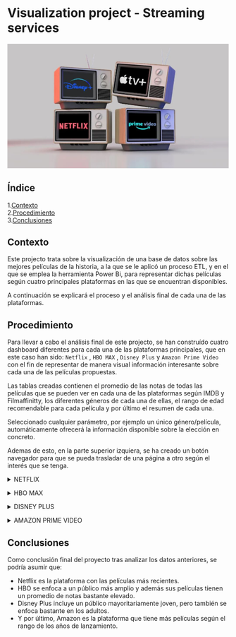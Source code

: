 # Visualization project - Streaming services
![](/images/plat.JPG)



## Índice
1.[Contexto](#contexto)\
2.[Procedimiento](#procedimiento)\
3.[Conclusiones](#conclusiones)
<a name="Contexto"/>

## Contexto
Este projecto trata sobre la visualización de una base de datos sobre las mejores películas de la historia, a la que se le aplicó un proceso ETL, y en el que se emplea  la herramienta Power Bi, para representar dichas películas según cuatro principales plataformas en las que se encuentran disponibles.

A continuación se explicará el proceso y el análisis final de cada una de las plataformas.

<a name="Procedimiento"/>

## Procedimiento
Para llevar a cabo el análisis final de este projecto, se han construído cuatro dashboard diferentes para cada una de las plataformas principales, que en este caso han sido: `Netflix` ,  `HBO MAX` , `Disney Plus` y `Amazon Prime Video` con el fin de representar de manera visual información interesante sobre cada una de las películas propuestas.

Las tablas creadas contienen el promedio de las notas de todas las películas que se pueden ver en cada una de las plataformas según IMDB y Filmaffinitty, los diferentes géneros de cada una de ellas, el rango de edad recomendable para cada película y por último el resumen de cada una.

Seleccionado cualquier parámetro, por ejemplo un único género/película, automáticamente ofrecerá la información disponible sobre la elección en concreto.

Ademas de esto, en la parte superior izquiera, se ha creado un botón navegador para que se pueda trasladar de una página a otro según el interés que se tenga.

<details>
<summary>NETFLIX</summary>
<br>
En primer lugar, en cuanto al análisis de los servicios de Netlfix, se puede observar según el gráfico de realease year, que las mejores películas de la historia que están disponibles en esta plataforma se concrentan mayoritariamente en el año 2015 con un recuento de 25 películas.

Por otro lado, principalmente están enfocadas a un público con edad comprendida entre los 15 años, y en segundo lugar a un target de personas adultas.
En última instancia, la nota media de todas las películas rondan un 5,9 según Filmaffinity y un 79 de 100 según IMDB.

Por tanto según este informe, Netlifx se enfoca a un público joven y adulto, con películas relativamente recientes y una nota media que ronda el 7 según ambas páginas de información sobre cine.

![FOTO](/images/netflix.PNG)

<br></details>
<details>
<summary>HBO MAX</summary>
<br>

En el caso de HBO MAX, observando el gráfico de realease year, las películas calificadas como las mejores de la hsiotria que están disponibles en esta plataforma, suelen centrarse alrededor del año 2015, pero a diferencia de Netflix, también encontramos una gran cantidad de películas de los años 2000.

Por otro lado, HBO MAX, se centra en un público más amplio, sobre todo a edades comprendidas entre los 12 y 15 años, y adultos. La nota media de todas las películas rondan un 6,3 según Filmaffinity y un 80 de 100 según IMDB.

En conclusión HBO MAX, a diferencia de Netlfix, amplía su público objetivo y dispone de películas con un rango mayor de lanzamiento. Además la nota media de películas es ligeramente más alta, con un promedio de 7,2.

![FOTO](/images/hbo.PNG)

<br></details>
<details>
<summary>DISNEY PLUS</summary>
<br>

Disney Plus por su parte, al igual que HBO se concentra en un público joven y adulto, con películas recientes, ya que la mayoría de los estrenos se concentran en el año 2015 y 2017.

La nota media de las películas es más baja que en las otras dos plataformas ya analizadas, con una nota media de 6,65.

![FOTO](/images/disney.PNG)

<br></details>
<details>
<summary>AMAZON PRIME VIDEO</summary>
<br>

Por último, para la plataforma de Amazon, se puede observar que sus películas están mas repartidas en cuanto a los años de lanzamiento, y se enfoca a un público mucho más amplio, incluyendo 'Para todos los públicos'. La nota media de sus películas ronda un promedio de 7,1. 

![FOTO](/images/prime.png)


<br></details>
<a name="Conclusiones"/>
## Conclusiones

Como conclusión final del proyecto tras analizar los datos anteriores, se podría asumir que:
- Netflix es la plataforma con las películas más recientes.
- HBO se enfoca a un público más amplio y además sus películas tienen un promedio de notas bastante elevado.
- Disney Plus incluye un público mayoritariamente joven, pero también se enfoca bastante en los adultos. 
- Y por último, Amazon es la plataforma que tiene más películas según el rango de los años de lanzamiento. 